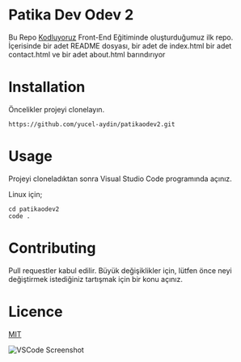 # Patika Dev Odev 2

Bu Repo [Kodluyoruz](https://www.kodluyoruz.org/)  Front-End Eğitiminde oluşturduğumuz ilk repo. İçerisinde bir adet README dosyası, bir adet de index.html bir adet contact.html ve bir adet about.html barındırıyor

# Installation

Öncelikler projeyi clonelayın. 

    https://github.com/yucel-aydin/patikaodev2.git

# Usage
Projeyi cloneladıktan sonra Visual Studio Code programında açınız.

Linux için;

    cd patikaodev2
    code .

# Contributing
Pull requestler kabul edilir. Büyük değişiklikler için, lütfen önce neyi değiştirmek istediğiniz tartışmak için bir konu açınız.
# Licence
[MIT](https://choosealicense.com/licenses/mit/)


![VSCode Screenshot](https://i.ibb.co/0FkCSWB/kodluyoruzilkrepo.png)